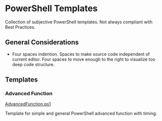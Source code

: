 # PowerShell Templates

Collection of subjective PowerShell templates. Not always compliant with Best Practices.

## General Considerations

- Four spaces indention. Spaces to make source code independent of current editor. Four spaces to move enough to the right to visualize too deep code structure.

## Templates

### Advanced Function

[AdvancedFunction.ps1](./AdvancedFunction.ps1)

Template for simple and general PowerShell advanced function with timing.
